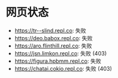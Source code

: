 # 网页状态
- https://tr--slind.repl.co: 失败
- https://deo.babox.repl.co: 失败
- https://aro.flinthill.repl.co: 失败
- https://jsn.limkon.repl.co: 失败 (403)
- https://figura.hpbmm.repl.co: 失败
- https://chatai.cokio.repl.co: 失败 (403)

